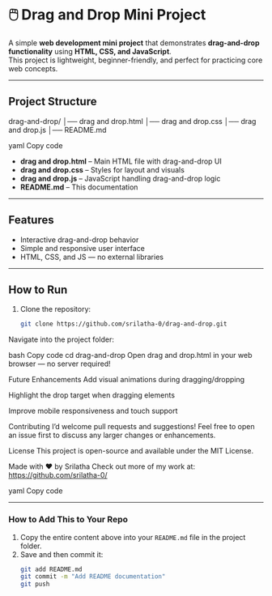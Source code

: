 # 🖱️ Drag and Drop Mini Project

A simple **web development mini project** that demonstrates **drag-and-drop functionality** using **HTML, CSS, and JavaScript**.  
This project is lightweight, beginner-friendly, and perfect for practicing core web concepts.

---

##  Project Structure

drag-and-drop/
│── drag and drop.html
│── drag and drop.css
│── drag and drop.js
│── README.md

yaml
Copy code

- **drag and drop.html** – Main HTML file with drag-and-drop UI  
- **drag and drop.css** – Styles for layout and visuals  
- **drag and drop.js** – JavaScript handling drag-and-drop logic  
- **README.md** – This documentation  

---

##  Features

- Interactive drag-and-drop behavior  
- Simple and responsive user interface  
- HTML, CSS, and JS — no external libraries  

---

##  How to Run

1. Clone the repository:
   ```bash
   git clone https://github.com/srilatha-0/drag-and-drop.git
Navigate into the project folder:

bash
Copy code
cd drag-and-drop
Open drag and drop.html in your web browser — no server required!


Future Enhancements
Add visual animations during dragging/dropping

Highlight the drop target when dragging elements

Improve mobile responsiveness and touch support

Contributing
I’d welcome pull requests and suggestions! Feel free to open an issue first to discuss any larger changes or enhancements.

License
This project is open-source and available under the MIT License.

Made with ❤️ by Srilatha
Check out more of my work at: https://github.com/srilatha-0/

yaml
Copy code

---

###  How to Add This to Your Repo

1. Copy the entire content above into your `README.md` file in the project folder.
2. Save and then commit it:
   ```bash
   git add README.md
   git commit -m "Add README documentation"
   git push
